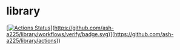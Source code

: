 # library

[[![Actions Status](https://github.com/beet-aizu/library/workflows/verify/badge.svg)](https://github.com/beet-aizu/library/actions)](https://github.com/ash-a225/library/workflows/verify/badge.svg)](https://github.com/ash-a225/library/actions))
